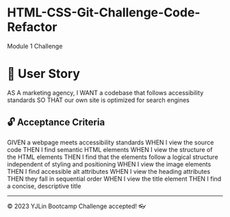 # HTML-CSS-Git-Challenge-Code-Refactor
Module 1 Challenge

# 🎯 User Story

AS A marketing agency, I WANT a codebase that follows accessibility standards
SO THAT our own site is optimized for search engines


## 🔓 Acceptance Criteria

GIVEN a webpage meets accessibility standards
WHEN I view the source code
THEN I find semantic HTML elements
WHEN I view the structure of the HTML elements
THEN I find that the elements follow a logical structure independent of styling and positioning
WHEN I view the image elements
THEN I find accessible alt attributes
WHEN I view the heading attributes
THEN they fall in sequential order
WHEN I view the title element
THEN I find a concise, descriptive title


---
© 2023 YJLin Bootcamp Challenge accepted! 👓
